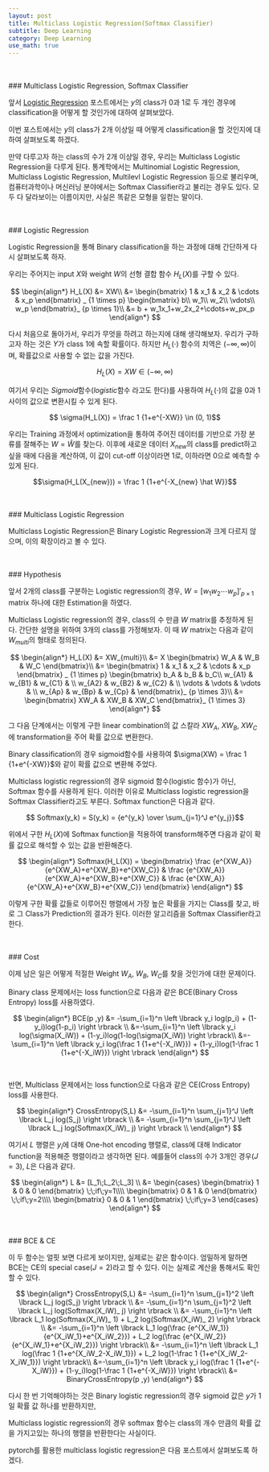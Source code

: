```yaml
---
layout: post
title: Multiclass Logistic Regression(Softmax Classifier)
subtitle: Deep Learning
category: Deep Learning
use_math: true
---
```


<br>
<br>
### Multiclass Logistic Regression, Softmax Classifier

앞서 [Logistic Regression](https://kjhov195.github.io/2020-01-04-logistic_classification/) 포스트에서는 $y$의 class가 0과 1로 두 개인 경우에 classification을 어떻게 할 것인가에 대하여 살펴보았다.

이번 포스트에서는 $y$의 class가 2개 이상일 때 어떻게 classification을 할 것인지에 대하여 살펴보도록 하겠다.

만약 다루고자 하는 class의 수가 2개 이상일 경우, 우리는 Multiclass Logistic Regression을 다루게 된다. 통계학에서는 Multinomial Logistic Regression, Multiclass Logistic Regression, Multilevl Logistic Regression 등으로 불리우며, 컴퓨터과학이나 머신러닝 분야에서는 Softmax Classifier라고 불리는 경우도 있다. 모두 다 달라보이는 이름이지만, 사실은 똑같은 모형을 일컫는 말이다.

<br>
<br>
### Logistic Regression

Logistic Regression을 통해 Binary classification을 하는 과정에 대해 간단하게 다시 살펴보도록 하자.

우리는 주어지는 input $X$와 weight $W$의 선형 결합 함수 $H_L(X)$를 구할 수 있다.

$$
\begin{align*}
H_L(X) &= XW\\
&=
\begin{bmatrix}
1 & x_1 & x_2 & \cdots & x_p
\end{bmatrix}
_ {1 \times p}
\begin{bmatrix}
b\\
w_1\\
w_2\\
\vdots\\
w_p
\end{bmatrix}_ {p \times 1}\\
&= b + w_1x_1+w_2x_2+\cdots+w_px_p
\end{align*}
$$

다시 처음으로 돌아가서, 우리가 무엇을 하려고 하는지에 대해 생각해보자. 우리가 구하고자 하는 것은 $Y$가 class 1에 속할 확률이다. 하지만 $H_L(\cdot)$ 함수의 치역은 $(-\infty, \infty)$이며, 확률값으로 사용할 수 없는 값을 가진다.

$$ H_L(X) = XW \in (-\infty, \infty)$$

여기서 우리는 $Sigmoid$함수($logistic$함수 라고도 한다)를 사용하여 $H_L(\cdot)$의 값을 0과 1사이의 값으로 변환시킬 수 있게 된다.

$$ \sigma(H_L(X)) = \frac 1 {1+e^{-XW}} \in (0, 1)$$

우리는 Training 과정에서 optimization을 통하여 주어진 데이터를 기반으로 가장 분류를 잘해주는 $W= \hat W$를 찾는다. 이후에 새로운 데이터 $X_{new}$의 class를 predict하고 싶을 때에 다음을 계산하여, 이 값이 cut-off 이상이라면 1로, 이하라면 0으로 예측할 수 있게 된다.

$$\sigma(H_L(X_{new})) = \frac 1 {1+e^{-X_{new} \hat W}}$$


<br>
<br>
### Multiclass Logistic Regression

Multiclass Logistic Regression은 Binary Logistic Regression과 크게 다르지 않으며, 이의 확장이라고 볼 수 있다.

<br>
<br>
### Hypothesis

앞서 2개의 class를 구분하는 Logistic regression의 경우, $W = [w_1 w_2 \cdots w_p]'_ {p \times 1}$ matrix 하나에 대한 Estimation을 하였다.

Multiclass Logistic regression의 경우, class의 수 만큼 $W$ matrix를 추정하게 된다. 간단한 설명을 위하여 3개의 class를 가정해보자. 이 때 $W$ matrix는 다음과 같이 $W_{multi}$의 형태로 정의된다.

$$
\begin{align*}
H_L(X) &= XW_{multi}\\
&= X \begin{bmatrix}
W_A & W_B & W_C
\end{bmatrix}\\
&=
\begin{bmatrix}
1 & x_1 & x_2 & \cdots & x_p
\end{bmatrix}
_ {1 \times p}
\begin{bmatrix}
b_A & b_B & b_C\\
w_{A1} & w_{B1} & w_{C1} & \\
w_{A2} & w_{B2} & w_{C2} & \\
\vdots & \vdots & \vdots & \\
w_{Ap} & w_{Bp} & w_{Cp} &
\end{bmatrix}_ {p \times 3}\\
&= \begin{bmatrix}
XW_A & XW_B & XW_C
\end{bmatrix}_ {1 \times 3}
\end{align*}
$$

그 다음 단계에서는 이렇게 구한 linear combination의 값 스칼라 $XW_A$, $XW_B$, $XW_C$에 transformation을 주어 확률 값으로 변환한다.

Binary classification의 경우 sigmoid함수를 사용하여 $\sigma(XW) = \frac 1 {1+e^{-XW}}$와 같이 확률 값으로 변환해 주었다.

Multiclass logistic regression의 경우 sigmoid 함수(logistic 함수)가 아닌, Softmax 함수를 사용하게 된다. 이러한 이유로 Multiclass logistic regression을 Softmax Classifier라고도 부른다. Softmax function은 다음과 같다.

$$ Softmax(y_k) = S(y_k) = {e^{y_k} \over \sum_{j=1}^J e^{y_j}}$$

위에서 구한 $H_L(X)$에 Softmax function을 적용하여 transform해주면 다음과 같이 확률 값으로 해석할 수 있는 값을 반환해준다.

$$
\begin{align*}
Softmax(H_L(X)) =  
\begin{bmatrix}
\frac {e^{XW_A}} {e^{XW_A}+e^{XW_B}+e^{XW_C}} &
\frac {e^{XW_A}} {e^{XW_A}+e^{XW_B}+e^{XW_C}} &
\frac {e^{XW_A}} {e^{XW_A}+e^{XW_B}+e^{XW_C}}
\end{bmatrix}
\end{align*}
$$

이렇게 구한 확률 값들로 이루어진 행렬에서 가장 높은 확률을 가지는 Class를 찾고, 바로 그 Class가 Prediction의 결과가 된다. 이러한 알고리즘을 Softmax Classifier라고 한다.

<br>
<br>
### Cost

이제 남은 일은 어떻게 적절한 Weight $W_A$, $W_B$, $W_C$를 찾을 것인가에 대한 문제이다.

Binary class 문제에서는 loss function으로 다음과 같은 BCE(Binary Cross Entropy) loss를 사용하였다.

$$
\begin{align*}
BCE(p ,y) &=
-\sum_{i=1}^n \left \lbrack y_i log(p_i) + (1-y_i)log(1-p_i) \right \rbrack \\
&=-\sum_{i=1}^n \left \lbrack y_i log(\sigma(X_iW)) + (1-y_i)log(1-log(\sigma(X_iW)) \right \rbrack\\
&=-\sum_{i=1}^n \left \lbrack y_i log(\frac 1 {1+e^{-X_iW}}) + (1-y_i)log(1-\frac 1 {1+e^{-X_iW}}) \right \rbrack
\end{align*}
$$

<br>

반면, Multiclass 문제에서는 loss function으로 다음과 같은 CE(Cross Entropy) loss를 사용한다.


$$
\begin{align*}
CrossEntropy(S,L) &=
-\sum_{i=1}^n \sum_{j=1}^J \left \lbrack L_j log(S_j) \right \rbrack \\
&= -\sum_{i=1}^n \sum_{j=1}^J \left \lbrack L_j log(Softmax(X_iW)_ j) \right \rbrack \\
\end{align*}
$$

여기서 $L$ 행렬은 $y_i$에 대해 One-hot encoding 행렬로, class에 대해 Indicator function을 적용해준 행렬이라고 생각하면 된다. 예를들어 class의 수가 3개인 경우($J=3$), $L$은 다음과 같다.

$$
\begin{align*}
L &= [L_1\;L_2\;L_3] \\
&=
\begin{cases}
\begin{bmatrix}
1 & 0 & 0
\end{bmatrix}
\;\;if\;y=1\\\\
\begin{bmatrix}
0 & 1 & 0
\end{bmatrix}
\;\;if\;y=2\\\\
\begin{bmatrix}
0 & 0 & 1
\end{bmatrix}
\;\;if\;y=3
\end{cases}
\end{align*}
$$

<br>
<br>
### BCE & CE

이 두 함수는 얼핏 보면 다르게 보이지만, 실제로는 같은 함수이다. 엄밀하게 말하면 BCE는 CE의 special case($J=2$)라고 할 수 있다. 이는 실제로 계산을 통해서도 확인할 수 있다.

$$
\begin{align*}
CrossEntropy(S,L) &=
-\sum_{i=1}^n \sum_{j=1}^2 \left \lbrack L_j log(S_j) \right \rbrack \\
&= -\sum_{i=1}^n \sum_{j=1}^2 \left \lbrack L_j log(Softmax(X_iW)_ j) \right \rbrack \\
&= -\sum_{i=1}^n \left \lbrack L_1 log(Softmax(X_iW)_ 1) + L_2 log(Softmax(X_iW)_ 2) \right \rbrack \\
&= -\sum_{i=1}^n \left \lbrack L_1 log(\frac {e^{X_iW_1}} {e^{X_iW_1}+e^{X_iW_2}}) + L_2 log(\frac {e^{X_iW_2}} {e^{X_iW_1}+e^{X_iW_2}}) \right \rbrack\\
&= -\sum_{i=1}^n \left \lbrack L_1 log(\frac 1 {1+e^{X_iW_2-X_iW_1}}) + L_2 log(1-\frac 1 {1+e^{X_iW_2-X_iW_1}}) \right \rbrack\\
&=-\sum_{i=1}^n \left \lbrack y_i log(\frac 1 {1+e^{-X_iW}}) + (1-y_i)log(1-\frac 1 {1+e^{-X_iW}}) \right \rbrack\\
&= BinaryCrossEntropy(p ,y)
\end{align*}
$$

다시 한 번 기억해야하는 것은 Binary logistic regression의 경우 sigmoid 값은 $y$가 1일 확률 값 하나를 반환하지만,

Multiclass logistic regression의 경우 softmax 함수는 class의 개수 만큼의 확률 값을 가지고있는 하나의 행렬을 반환한다는 사실이다.

pytorch를 활용한 multiclass logistic regression은 다음 포스트에서 살펴보도록 하겠다.

<br>
<br>
